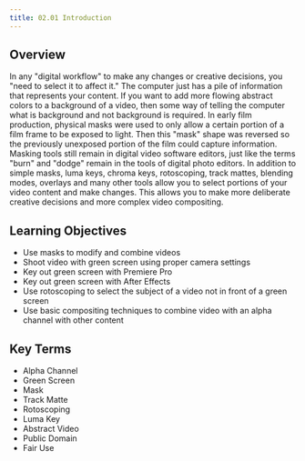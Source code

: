 ```yaml
---
title: 02.01 Introduction
---
```


## Overview

In any "digital workflow" to make any changes or creative decisions, you "need to select it to affect it." The computer just has a pile of information that represents your content. If you want to add more flowing abstract colors to a background of a video, then some way of telling the computer what is background and not background is required. In early film production, physical masks were used to only allow a certain portion of a film frame to be exposed to light. Then this "mask" shape was reversed so the previously unexposed portion of the film could capture information. Masking tools still remain in digital video software editors, just like the terms "burn" and "dodge" remain in the tools of digital photo editors. In addition to simple masks, luma keys, chroma keys, rotoscoping, track mattes, blending modes, overlays and many other tools allow you to select portions of your video content and make changes. This allows you to make more deliberate creative decisions and more complex video compositing.

## Learning Objectives

- Use masks to modify and combine videos
- Shoot video with green screen using proper camera settings
- Key out green screen with Premiere Pro
- Key out green screen with After Effects
- Use rotoscoping to select the subject of a video not in front of a green screen
- Use basic compositing techniques to combine video with an alpha channel with other content

## Key Terms

- Alpha Channel
- Green Screen
- Mask
- Track Matte
- Rotoscoping
- Luma Key
- Abstract Video
- Public Domain
- Fair Use
